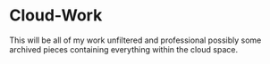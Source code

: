 # Cloud-Work
This will be all of my work unfiltered and professional possibly some archived pieces containing everything within the cloud space.
